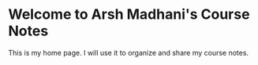 # Welcome to Arsh Madhani's Course Notes

This is my home page. I will use it to organize and share my course notes.